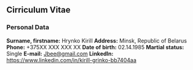 ## Cirriculum Vitae
### Personal Data
**Surname, firstname:** Hrynko Kirill
**Address:** Minsk, Republic of Belarus
**Phone:** +375XX XXX XXX XX
**Date of birth:** 02.14.1985
**Martial status:** Single
**E-mail:** Jbee@gmail.com
**LinkedIn:** https://www.linkedin.com/in/kirill-grinko-bb7404aa


